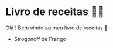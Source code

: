 # Livro de receitas :man_cook:

Olá ! Bem vindo ao meu livro de receitas​ :wave:

- Strogonoff de Frango